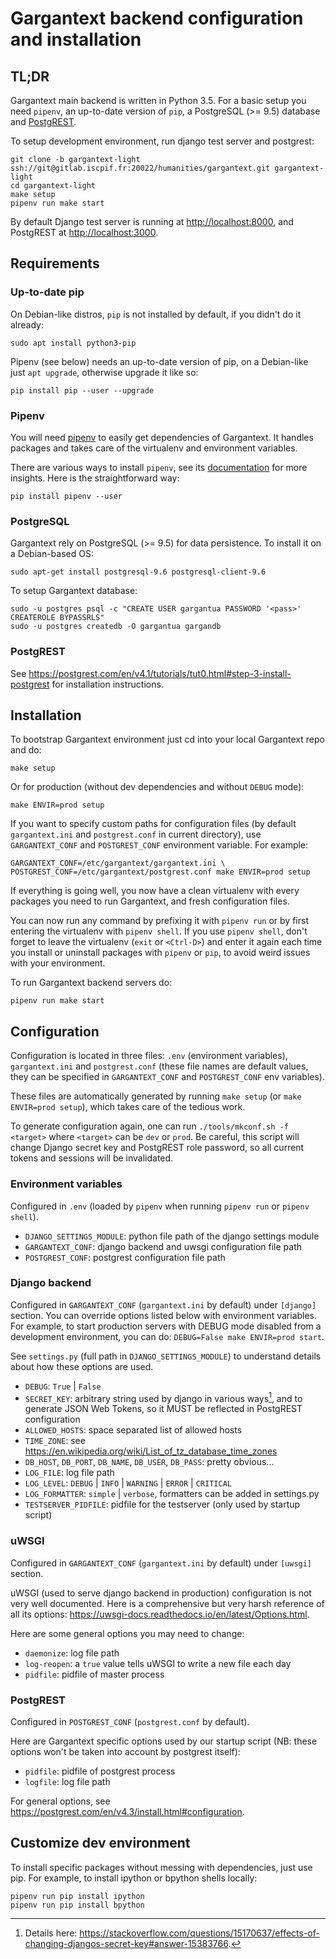 # Gargantext backend configuration and installation

## TL;DR

Gargantext main backend is written in Python 3.5. For a basic setup you need
`pipenv`, an up-to-date version of `pip`, a PostgreSQL (>= 9.5) database and
[PostgREST](https://postgrest.com/).

To setup development environment, run django test server and postgrest:

    git clone -b gargantext-light ssh://git@gitlab.iscpif.fr:20022/humanities/gargantext.git gargantext-light
    cd gargantext-light
    make setup
    pipenv run make start

By default Django test server is running at <http://localhost:8000>, and
PostgREST at <http://localhost:3000>.


## Requirements

### Up-to-date pip

On Debian-like distros, `pip` is not installed by default, if you didn't do it
already:

    sudo apt install python3-pip

Pipenv (see below) needs an up-to-date version of pip, on a Debian-like just
`apt upgrade`, otherwise upgrade it like so:

    pip install pip --user --upgrade

### Pipenv

You will need [pipenv][1] to easily get dependencies of Gargantext.
It handles packages and takes care of the virtualenv and environment variables.

There are various ways to install `pipenv`, see its [documentation][2] for more
insights. Here is the straightforward way:

    pip install pipenv --user

[1]: https://github.com/kennethreitz/pipenv
[2]: https://docs.pipenv.org/


### PostgreSQL

Gargantext rely on PostgreSQL (>= 9.5) for data persistence. To install it
on a Debian-based OS:

    sudo apt-get install postgresql-9.6 postgresql-client-9.6

To setup Gargantext database:

    sudo -u postgres psql -c "CREATE USER gargantua PASSWORD '<pass>' CREATEROLE BYPASSRLS"
    sudo -u postgres createdb -O gargantua gargandb

### PostgREST

See <https://postgrest.com/en/v4.1/tutorials/tut0.html#step-3-install-postgrest>
for installation instructions.


## Installation

To bootstrap Gargantext environment just cd into your local Gargantext repo and
do:

    make setup

Or for production (without dev dependencies and without `DEBUG` mode):

    make ENVIR=prod setup

If you want to specify custom paths for configuration files (by default
`gargantext.ini` and `postgrest.conf` in current directory), use `GARGANTEXT_CONF`
and `POSTGREST_CONF` environment variable. For example:

    GARGANTEXT_CONF=/etc/gargantext/gargantext.ini \
    POSTGREST_CONF=/etc/gargantext/postgrest.conf make ENVIR=prod setup

If everything is going well, you now have a clean virtualenv with every
packages you need to run Gargantext, and fresh configuration files.

You can now run any command by prefixing it with `pipenv run` or by first
entering the virtualenv with `pipenv shell`. If you use `pipenv shell`, don't
forget to leave the virtualenv (`exit` or `<Ctrl-D>`) and enter it again each
time you install or uninstall packages with `pipenv` or `pip`, to avoid weird
issues with your environment.

To run Gargantext backend servers do:

    pipenv run make start


## Configuration

Configuration is located in three files: `.env` (environment variables),
`gargantext.ini` and `postgrest.conf` (these file names are default values,
they can be specified in `GARGANTEXT_CONF` and `POSTGREST_CONF` env variables).

These files are automatically generated by running `make setup` (or
`make ENVIR=prod setup`), which takes care of the tedious work.

To generate configuration again, one can run `./tools/mkconf.sh -f <target>`
where `<target>` can be `dev` or `prod`. Be careful, this script will change
Django secret key and PostgREST role password, so all current tokens and
sessions will be invalidated.

### Environment variables

Configured in `.env` (loaded by `pipenv` when running `pipenv run` or
`pipenv shell`).

* `DJANGO_SETTINGS_MODULE`: python file path of the django settings module
* `GARGANTEXT_CONF`: django backend and uwsgi configuration file path
* `POSTGREST_CONF`: postgrest configuration file path

### Django backend

Configured in `GARGANTEXT_CONF` (`gargantext.ini` by default) under `[django]`
section. You can override options listed below with environment variables. For
example, to start production servers with DEBUG mode disabled from a
development environment, you can do: `DEBUG=False make ENVIR=prod start`.

See `settings.py` (full path in `DJANGO_SETTINGS_MODULE`) to understand details
about how these options are used.

* `DEBUG`: `True` | `False`
* `SECRET_KEY`: arbitrary string used by django in various ways[^1], and to
  generate JSON Web Tokens, so it MUST be reflected in PostgREST configuration
* `ALLOWED_HOSTS`: space separated list of allowed hosts
* `TIME_ZONE`: see <https://en.wikipedia.org/wiki/List_of_tz_database_time_zones>
* `DB_HOST`, `DB_PORT`, `DB_NAME`, `DB_USER`, `DB_PASS`: pretty obvious...
* `LOG_FILE`: log file path
* `LOG_LEVEL`: `DEBUG` | `INFO` | `WARNING` | `ERROR` | `CRITICAL`
* `LOG_FORMATTER`: `simple` | `verbose`, formatters can be added in settings.py
* `TESTSERVER_PIDFILE`: pidfile for the testserver (only used by startup script)

[^1]: Details here: <https://stackoverflow.com/questions/15170637/effects-of-changing-djangos-secret-key#answer-15383766>.

### uWSGI

Configured in `GARGANTEXT_CONF` (`gargantext.ini` by default) under `[uwsgi]`
section.

uWSGI (used to serve django backend in production) configuration is not very
well documented. Here is a comprehensive but very harsh reference of all its
options: <https://uwsgi-docs.readthedocs.io/en/latest/Options.html>.

Here are some general options you may need to change:

* `daemonize`: log file path
* `log-reopen`: a `true` value tells uWSGI to write a new file each day
* `pidfile`: pidfile of master process

### PostgREST

Configured in `POSTGREST_CONF` (`postgrest.conf` by default).

Here are Gargantext specific options used by our startup script (NB: these
options won't be taken into account by postgrest itself):

* `pidfile`: pidfile of postgrest process
* `logfile`: log file path

For general options, see <https://postgrest.com/en/v4.3/install.html#configuration>.


## Customize dev environment

To install specific packages without messing with dependencies, just use pip.
For example, to install ipython or bpython shells locally:

    pipenv run pip install ipython
    pipenv run pip install bpython
